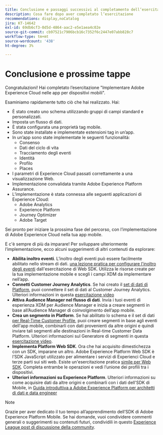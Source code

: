 ```yaml
---
title: Conclusione e passaggi successivi al completamento dell’esercitazione sull’SDK di Platform Mobile
description: Cosa fare dopo aver completato l’esercitazione
recommendations: display,noCatalog
jira: KT-14642
exl-id: 69db6cf3-0d5d-4864-aac2-e5e1aea4c02e
source-git-commit: cb97521c7906bcb16c7352f6c2447e07abb828c7
workflow-type: tm+mt
source-wordcount: '438'
ht-degree: 3%

---
```


# Conclusione e prossime tappe

Congratulazioni! Hai completato l’esercitazione &quot;Implementare Adobe Experience Cloud nelle app per dispositivi mobili&quot;.

Esaminiamo rapidamente tutto ciò che hai realizzato. Hai:

* È stato creato uno schema utilizzando gruppi di campi standard e personalizzati.
* Imposta un flusso di dati.
* È stata configurata una proprietà tag mobile.
* Sono state installate e implementate estensioni tag in un’app.
* In un’app sono state implementate le seguenti funzionalità:
   * Consenso
   * Dati del ciclo di vita
   * Tracciamento degli eventi
   * Identità
   * Profilo
   * Places
* I parametri di Experience Cloud passati correttamente a una visualizzazione Web.
* Implementazione convalidata tramite Adobe Experience Platform Assurance.
* L’implementazione è stata connessa alle seguenti applicazioni di Experience Cloud:
   * Adobe Analytics
   * Experience Platform
   * Journey Optimizer
   * Adobe Target

Sei pronto per iniziare la prossima fase del percorso, con l’implementazione di Adobe Experience Cloud nella tua app mobile.

E c&#39;è sempre di più da imparare! Per sviluppare ulteriormente l’implementazione, ecco alcuni suggerimenti di altri contenuti da esplorare:

* **Abilita inoltro eventi**. L’inoltro degli eventi può essere facilmente abilitato nello stream di dati. [una lezione pratica per configurare l&#39;inoltro degli eventi](https://experienceleague.adobe.com/docs/platform-learn/implement-web-sdk/event-forwarding/setup-event-forwarding.html?lang=it) dall&#39;esercitazione di Web SDK. Utilizza le risorse create per la tua implementazione mobile e scegli i campi XDM da implementare nell’app.
* **Connetti Customer Journey Analytics**. Se hai creato il [set di dati di Platform](platform.md), puoi connettere il set di dati al Customer Journey Analytics. Ulteriori informazioni in questa [esercitazione video](https://experienceleague.adobe.com/docs/customer-journey-analytics-learn/tutorials/connections/connecting-customer-journey-analytics-to-data-sources-in-platform.html?lang=it)
* **Attiva Audience Manager nel flusso di dati**. Invia i tuoi eventi di esperienza XDM per Audience Manager e inizia a creare segmenti in base all’Audience Manager di coinvolgimento dell’app mobile.
* **Crea un segmento in Platform**. Se hai abilitato lo schema e il set di dati [ per Real-Time Customer Profile](platform.md), puoi creare segmenti in base agli eventi dell&#39;app mobile, combinarli con dati provenienti da altre origini e quindi inviare tali segmenti alle destinazioni in Real-time Customer Data Platform. Ulteriori informazioni sul Generatore di segmenti in questa [esercitazione video](https://experienceleague.adobe.com/docs/platform-learn/tutorials/audiences/create-audiences.html?lang=it).
* **Implementa Platform Web SDK**. Ora che hai acquisito dimestichezza con un SDK, imparane un altro. Adobe Experience Platform Web SDK è l’SDK JavaScript utilizzato per alimentare i servizi di Experienci Cloud e terze parti sui siti web. Esiste un&#39;esercitazione pratica [simile per Web SDK](https://experienceleague.adobe.com/docs/platform-learn/implement-web-sdk/overview.html?lang=it). Completa entrambe le operazioni e vedi l’unione dei profili tra i dispositivi.
* **Ulteriori informazioni su Experience Platform**. Ulteriori informazioni su come acquisire dati da altre origini e combinarli con i dati dell&#39;SDK di Mobile, in [Guida introduttiva a Adobe Experience Platform per architetti di dati e data engineer](https://experienceleague.adobe.com/docs/platform-learn/getting-started-for-data-architects-and-data-engineers/overview.html?lang=it)


>[!NOTE]
>
>Grazie per aver dedicato il tuo tempo all’apprendimento dell’SDK di Adobe Experience Platform Mobile. Se hai domande, vuoi condividere commenti generali o suggerimenti su contenuti futuri, condividili in questo [Experience League post di discussione della community](https://experienceleaguecommunities.adobe.com:443/t5/adobe-experience-platform-data/tutorial-discussion-implement-adobe-experience-cloud-in-mobile/td-p/443796).
